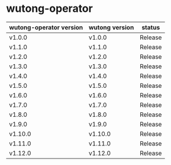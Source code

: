 # wutong-operator

| wutong-operator version   | wutong version   | status      |
| ------------------------- | ---------------- | ----------- |
| v1.0.0                    | v1.0.0           | Release     |
| v1.1.0                    | v1.1.0           | Release     |
| v1.2.0                    | v1.2.0           | Release     |
| v1.3.0                    | v1.3.0           | Release     |
| v1.4.0                    | v1.4.0           | Release     |
| v1.5.0                    | v1.5.0           | Release     |
| v1.6.0                    | v1.6.0           | Release     |
| v1.7.0                    | v1.7.0           | Release     |
| v1.8.0                    | v1.8.0           | Release     |
| v1.9.0                    | v1.9.0           | Release     |
| v1.10.0                   | v1.10.0          | Release     |
| v1.11.0                   | v1.11.0          | Release     |
| v1.12.0                   | v1.12.0          | Release     |
